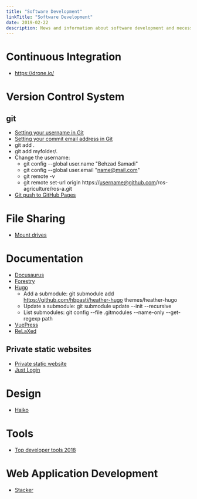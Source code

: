 ```yaml
---
title: "Software Development"
linkTitle: "Software Development"
date: 2019-02-22
description: News and information about software development and necessary tools
---
```

# Continuous Integration
- https://drone.io/

# Version Control System

## git
- [Setting your username in Git](https://help.github.com/articles/setting-your-username-in-git/)
- [Setting your commit email address in Git](https://help.github.com/articles/setting-your-commit-email-address-in-git/)
- git add .
- git add myfolder/.
- Change the username:
    - git config --global user.name "Behzad Samadi"
    - git config --global user.email "name@mail.com"
    - git remote -v
    - git remote set-url origin https://username@github.com/ros-agriculture/ros-a.git
- [Git push to GitHub Pages](https://devhints.io/travis-gh-pages)

# File Sharing
- [Mount drives](https://askubuntu.com/questions/285539/detect-and-mount-devices)

# Documentation
- [Docusaurus](https://docusaurus.io/en/)
- [Forestry](https://forestry.io/)
- [Hugo](https://gohugo.io/)
    - Add a submodule: git submodule add https://github.com/hbpasti/heather-hugo themes/heather-hugo
    - Update a submodule: git submodule update --init --recursive
    - List submodules: git config --file .gitmodules --name-only --get-regexp path
- [VuePress](https://vuepress.vuejs.org/)
- [ReLaXed](https://github.com/RelaxedJS/ReLaXed)

## Private static websites
- [Private static website](https://github.com/TehShrike/private-static-website)
- [Just Login](http://justlogin.xyz/)

# Design
- [Haiko](https://www.haiku.ai/)

# Tools
- [Top developer tools 2018](https://stackshare.io/posts/top-developer-tools-2018)

# Web Application Development
- [Stacker](https://stacker.app)
